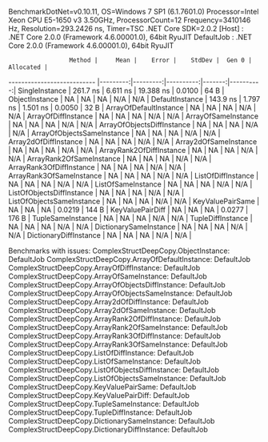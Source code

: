 
BenchmarkDotNet=v0.10.11, OS=Windows 7 SP1 (6.1.7601.0)
Processor=Intel Xeon CPU E5-1650 v3 3.50GHz, ProcessorCount=12
Frequency=3410146 Hz, Resolution=293.2426 ns, Timer=TSC
.NET Core SDK=2.0.2
  [Host]     : .NET Core 2.0.0 (Framework 4.6.00001.0), 64bit RyuJIT
  DefaultJob : .NET Core 2.0.0 (Framework 4.6.00001.0), 64bit RyuJIT


                     Method |     Mean |    Error |    StdDev |  Gen 0 | Allocated |
--------------------------- |---------:|---------:|----------:|-------:|----------:|
             SingleInstance | 261.7 ns | 6.611 ns | 19.388 ns | 0.0100 |      64 B |
             ObjectInstance |       NA |       NA |        NA |    N/A |       N/A |
            DefaultInstance | 143.9 ns | 1.797 ns |  1.501 ns | 0.0050 |      32 B |
     ArrayOfDefaultInstance |       NA |       NA |        NA |    N/A |       N/A |
        ArrayOfDiffInstance |       NA |       NA |        NA |    N/A |       N/A |
        ArrayOfSameInstance |       NA |       NA |        NA |    N/A |       N/A |
 ArrayOfObjectsDiffInstance |       NA |       NA |        NA |    N/A |       N/A |
 ArrayOfObjectsSameInstance |       NA |       NA |        NA |    N/A |       N/A |
      Array2dOfDiffInstance |       NA |       NA |        NA |    N/A |       N/A |
      Array2dOfSameInstance |       NA |       NA |        NA |    N/A |       N/A |
   ArrayRank2OfDiffInstance |       NA |       NA |        NA |    N/A |       N/A |
   ArrayRank2OfSameInstance |       NA |       NA |        NA |    N/A |       N/A |
   ArrayRank3OfDiffInstance |       NA |       NA |        NA |    N/A |       N/A |
   ArrayRank3OfSameInstance |       NA |       NA |        NA |    N/A |       N/A |
         ListOfDiffInstance |       NA |       NA |        NA |    N/A |       N/A |
         ListOfSameInstance |       NA |       NA |        NA |    N/A |       N/A |
  ListOfObjectsDiffInstance |       NA |       NA |        NA |    N/A |       N/A |
  ListOfObjectsSameInstance |       NA |       NA |        NA |    N/A |       N/A |
           KeyValuePairSame |       NA |       NA |        NA | 0.0219 |     144 B |
           KeyValuePairDiff |       NA |       NA |        NA | 0.0277 |     176 B |
          TupleSameInstance |       NA |       NA |        NA |    N/A |       N/A |
          TupleDiffInstance |       NA |       NA |        NA |    N/A |       N/A |
     DictionarySameInstance |       NA |       NA |        NA |    N/A |       N/A |
     DictionaryDiffInstance |       NA |       NA |        NA |    N/A |       N/A |

Benchmarks with issues:
  ComplexStructDeepCopy.ObjectInstance: DefaultJob
  ComplexStructDeepCopy.ArrayOfDefaultInstance: DefaultJob
  ComplexStructDeepCopy.ArrayOfDiffInstance: DefaultJob
  ComplexStructDeepCopy.ArrayOfSameInstance: DefaultJob
  ComplexStructDeepCopy.ArrayOfObjectsDiffInstance: DefaultJob
  ComplexStructDeepCopy.ArrayOfObjectsSameInstance: DefaultJob
  ComplexStructDeepCopy.Array2dOfDiffInstance: DefaultJob
  ComplexStructDeepCopy.Array2dOfSameInstance: DefaultJob
  ComplexStructDeepCopy.ArrayRank2OfDiffInstance: DefaultJob
  ComplexStructDeepCopy.ArrayRank2OfSameInstance: DefaultJob
  ComplexStructDeepCopy.ArrayRank3OfDiffInstance: DefaultJob
  ComplexStructDeepCopy.ArrayRank3OfSameInstance: DefaultJob
  ComplexStructDeepCopy.ListOfDiffInstance: DefaultJob
  ComplexStructDeepCopy.ListOfSameInstance: DefaultJob
  ComplexStructDeepCopy.ListOfObjectsDiffInstance: DefaultJob
  ComplexStructDeepCopy.ListOfObjectsSameInstance: DefaultJob
  ComplexStructDeepCopy.KeyValuePairSame: DefaultJob
  ComplexStructDeepCopy.KeyValuePairDiff: DefaultJob
  ComplexStructDeepCopy.TupleSameInstance: DefaultJob
  ComplexStructDeepCopy.TupleDiffInstance: DefaultJob
  ComplexStructDeepCopy.DictionarySameInstance: DefaultJob
  ComplexStructDeepCopy.DictionaryDiffInstance: DefaultJob
